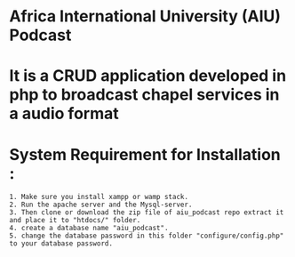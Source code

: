 # Africa International University (AIU) Podcast 
# It is a CRUD application developed in php to broadcast chapel services in a audio format
#

# System Requirement for Installation  :
    1. Make sure you install xampp or wamp stack.
    2. Run the apache server and the Mysql-server.
    3. Then clone or download the zip file of aiu_podcast repo extract it and place it to "htdocs/" folder. 
    4. create a database name "aiu_podcast".
    5. change the database password in this folder "configure/config.php" to your database password.
  
